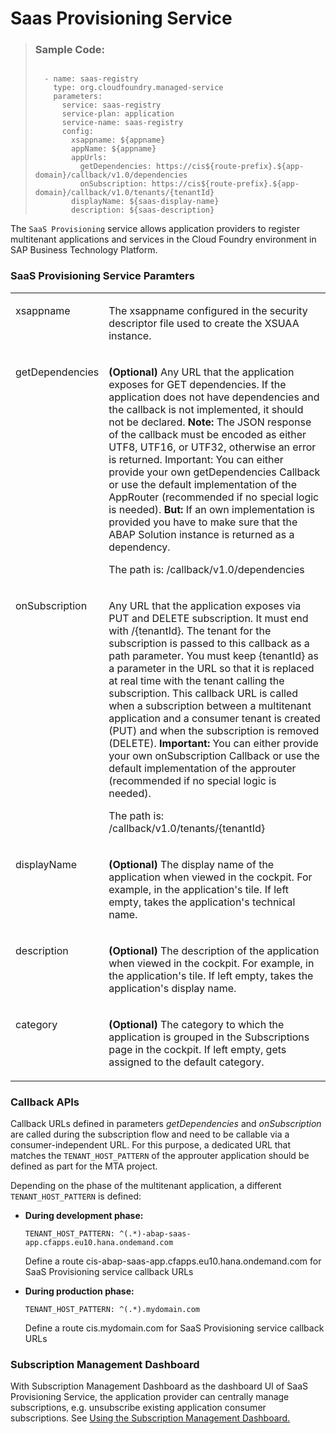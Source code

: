 <!-- loiocbc379ef476e460c87934d0e496b7850 -->

# Saas Provisioning Service



> ### Sample Code:  
> ```
> 
>   - name: saas-registry
>     type: org.cloudfoundry.managed-service
>     parameters:
>       service: saas-registry
>       service-plan: application
>       service-name: saas-registry
>       config:
>         xsappname: ${appname}
>         appName: ${appname}
>         appUrls:
>           getDependencies: https://cis${route-prefix}.${app-domain}/callback/v1.0/dependencies
>           onSubscription: https://cis${route-prefix}.${app-domain}/callback/v1.0/tenants/{tenantId}
>         displayName: ${saas-display-name}
>         description: ${saas-description}
> ```

The `SaaS Provisioning` service allows application providers to register multitenant applications and services in the Cloud Foundry environment in SAP Business Technology Platform.



### SaaS Provisioning Service Paramters


<table>
<tr>
<td valign="top">

xsappname

</td>
<td valign="top">

The xsappname configured in the security descriptor file used to create the XSUAA instance.

</td>
</tr>
<tr>
<td valign="top">

getDependencies

</td>
<td valign="top">

**\(Optional\)** Any URL that the application exposes for GET dependencies. If the application does not have dependencies and the callback is not implemented, it should not be declared. **Note:** The JSON response of the callback must be encoded as either UTF8, UTF16, or UTF32, otherwise an error is returned. Important: You can either provide your own getDependencies Callback or use the default implementation of the AppRouter \(recommended if no special logic is needed\). **But:** If an own implementation is provided you have to make sure that the ABAP Solution instance is returned as a dependency.

The path is: /callback/v1.0/dependencies

</td>
</tr>
<tr>
<td valign="top">

onSubscription

</td>
<td valign="top">

Any URL that the application exposes via PUT and DELETE subscription. It must end with /\{tenantId\}. The tenant for the subscription is passed to this callback as a path parameter. You must keep \{tenantId\} as a parameter in the URL so that it is replaced at real time with the tenant calling the subscription. This callback URL is called when a subscription between a multitenant application and a consumer tenant is created \(PUT\) and when the subscription is removed \(DELETE\). **Important:** You can either provide your own onSubscription Callback or use the default implementation of the approuter \(recommended if no special logic is needed\).

The path is: /callback/v1.0/tenants/\{tenantId\}

</td>
</tr>
<tr>
<td valign="top">

displayName

</td>
<td valign="top">

**\(Optional\)** The display name of the application when viewed in the cockpit. For example, in the application's tile. If left empty, takes the application's technical name.

</td>
</tr>
<tr>
<td valign="top">

description

</td>
<td valign="top">

**\(Optional\)** The description of the application when viewed in the cockpit. For example, in the application's tile. If left empty, takes the application's display name.

</td>
</tr>
<tr>
<td valign="top">

category

</td>
<td valign="top">

**\(Optional\)** The category to which the application is grouped in the Subscriptions page in the cockpit. If left empty, gets assigned to the default category.

</td>
</tr>
</table>





### Callback APIs

Callback URLs defined in parameters *getDependencies* and *onSubscription* are called during the subscription flow and need to be callable via a consumer-independent URL. For this purpose, a dedicated URL that matches the `TENANT_HOST_PATTERN` of the approuter application should be defined as part for the MTA project.

Depending on the phase of the multitenant application, a different `TENANT_HOST_PATTERN` is defined:

-   **During development phase:**

    `TENANT_HOST_PATTERN: ^(.*)-abap-saas-app.cfapps.eu10.hana.ondemand.com`

    Define a route cis-abap-saas-app.cfapps.eu10.hana.ondemand.com for SaaS Provisioning service callback URLs

-   **During production phase:**

    `TENANT_HOST_PATTERN: ^(.*).mydomain.com`

    Define a route cis.mydomain.com for SaaS Provisioning service callback URLs




### Subscription Management Dashboard

With Subscription Management Dashboard as the dashboard UI of SaaS Provisioning Service, the application provider can centrally manage subscriptions, e.g. unsubscribe existing application consumer subscriptions. See [Using the Subscription Management Dashboard.](https://help.sap.com/docs/BTP/65de2977205c403bbc107264b8eccf4b/434be695f9e946ccb4c28911dd1e16d0.html)

